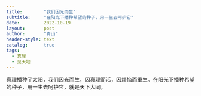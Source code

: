 ```yaml
---
title:        "我们因光而生"
subtitle:     "在阳光下播种希望的种子，用一生去呵护它"
date:         2022-10-19
layout:       post
author:       "青山"
header-style: text
catalog:      true
tags:
  - 真理
  - 见天地
---
```


真理播种了太阳，我们因光而生，因真理而活，因烦恼而重生。在阳光下播种希望的种子，用一生去呵护它，就是天下大同。